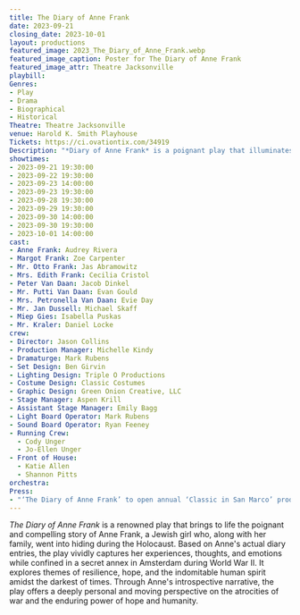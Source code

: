 ```yaml
---
title: The Diary of Anne Frank
date: 2023-09-21
closing_date: 2023-10-01
layout: productions
featured_image: 2023_The_Diary_of_Anne_Frank.webp
featured_image_caption: Poster for The Diary of Anne Frank
featured_image_attr: Theatre Jacksonville
playbill:
Genres:
- Play
- Drama
- Biographical
- Historical
Theatre: Theatre Jacksonville
venue: Harold K. Smith Playhouse
Tickets: https://ci.ovationtix.com/34919
Description: "*Diary of Anne Frank* is a poignant play that illuminates the resilience and hopes of Anne Frank, a young Jewish girl hiding from the Nazis during World War II. Through her diary entries, the drama delves into the human capacity for courage amid unimaginable adversity."
showtimes:
- 2023-09-21 19:30:00
- 2023-09-22 19:30:00
- 2023-09-23 14:00:00
- 2023-09-23 19:30:00
- 2023-09-28 19:30:00
- 2023-09-29 19:30:00
- 2023-09-30 14:00:00
- 2023-09-30 19:30:00
- 2023-10-01 14:00:00
cast:
- Anne Frank: Audrey Rivera
- Margot Frank: Zoe Carpenter
- Mr. Otto Frank: Jas Abramowitz
- Mrs. Edith Frank: Cecilia Cristol
- Peter Van Daan: Jacob Dinkel
- Mr. Putti Van Daan: Evan Gould
- Mrs. Petronella Van Daan: Evie Day
- Mr. Jan Dussell: Michael Skaff
- Miep Gies: Isabella Puskas
- Mr. Kraler: Daniel Locke
crew:
- Director: Jason Collins
- Production Manager: Michelle Kindy
- Dramaturge: Mark Rubens
- Set Design: Ben Girvin
- Lighting Design: Triple O Productions
- Costume Design: Classic Costumes
- Graphic Design: Green Onion Creative, LLC
- Stage Manager: Aspen Krill
- Assistant Stage Manager: Emily Bagg
- Light Board Operator: Mark Rubens
- Sound Board Operator: Ryan Feeney
- Running Crew: 
  - Cody Unger
  - Jo-Ellen Unger
- Front of House: 
  - Katie Allen
  - Shannon Pitts
orchestra:
Press:
- "‘The Diary of Anne Frank’ to open annual ‘Classic in San Marco’ production at Theatre Jacksonville": https://www.wokv.com/news/local/diary-anne-frank-open-annual-classic-san-marco-production-september/JUOI2FBL3VFXHN6GYEFCSW5ALM/
---
```

*The Diary of Anne Frank* is a renowned play that brings to life the poignant and compelling story of Anne Frank, a Jewish girl who, along with her family, went into hiding during the Holocaust. Based on Anne's actual diary entries, the play vividly captures her experiences, thoughts, and emotions while confined in a secret annex in Amsterdam during World War II. It explores themes of resilience, hope, and the indomitable human spirit amidst the darkest of times. Through Anne's introspective narrative, the play offers a deeply personal and moving perspective on the atrocities of war and the enduring power of hope and humanity.
